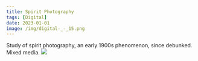 ```yaml
---
title: Spirit Photography
tags: [Digital]
date: 2023-01-01
image: /img/digital-_-_15.png
---
```

Study of spirit photography, an early 1900s phenomenon, since debunked. Mixed media.
![](/img/digital-_-_16.png)